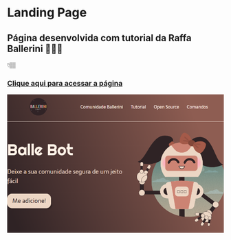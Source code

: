 # Landing Page
 

## Página desenvolvida com tutorial da Raffa Ballerini 👩🏽‍💻

👇🏽
### [Clique aqui para acessar a página ](https://letsle.github.io/Landing-Page/)

![preview](projeto.png)
